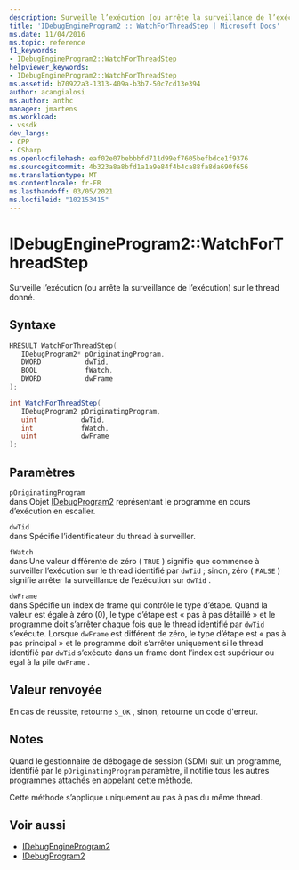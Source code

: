 ```yaml
---
description: Surveille l’exécution (ou arrête la surveillance de l’exécution) sur le thread donné.
title: 'IDebugEngineProgram2 :: WatchForThreadStep | Microsoft Docs'
ms.date: 11/04/2016
ms.topic: reference
f1_keywords:
- IDebugEngineProgram2::WatchForThreadStep
helpviewer_keywords:
- IDebugEngineProgram2::WatchForThreadStep
ms.assetid: b70922a3-1313-409a-b3b7-50c7cd13e394
author: acangialosi
ms.author: anthc
manager: jmartens
ms.workload:
- vssdk
dev_langs:
- CPP
- CSharp
ms.openlocfilehash: eaf02e07bebbbfd711d99ef7605befbdce1f9376
ms.sourcegitcommit: 4b323a8a8bfd1a1a9e84f4b4ca88fa8da690f656
ms.translationtype: MT
ms.contentlocale: fr-FR
ms.lasthandoff: 03/05/2021
ms.locfileid: "102153415"
---
```

# <a name="idebugengineprogram2watchforthreadstep"></a>IDebugEngineProgram2::WatchForThreadStep
Surveille l’exécution (ou arrête la surveillance de l’exécution) sur le thread donné.

## <a name="syntax"></a>Syntaxe

```cpp
HRESULT WatchForThreadStep( 
   IDebugProgram2* pOriginatingProgram,
   DWORD           dwTid,
   BOOL            fWatch,
   DWORD           dwFrame
);
```

```csharp
int WatchForThreadStep( 
   IDebugProgram2 pOriginatingProgram,
   uint           dwTid,
   int            fWatch,
   uint           dwFrame
);
```

## <a name="parameters"></a>Paramètres
`pOriginatingProgram`\
dans Objet [IDebugProgram2](../../../extensibility/debugger/reference/idebugprogram2.md) représentant le programme en cours d’exécution en escalier.

`dwTid`\
dans Spécifie l’identificateur du thread à surveiller.

`fWatch`\
dans Une valeur différente de zéro ( `TRUE` ) signifie que commence à surveiller l’exécution sur le thread identifié par `dwTid` ; sinon, zéro ( `FALSE` ) signifie arrêter la surveillance de l’exécution sur `dwTid` .

`dwFrame`\
dans Spécifie un index de frame qui contrôle le type d’étape. Quand la valeur est égale à zéro (0), le type d’étape est « pas à pas détaillé » et le programme doit s’arrêter chaque fois que le thread identifié par `dwTid` s’exécute. Lorsque `dwFrame` est différent de zéro, le type d’étape est « pas à pas principal » et le programme doit s’arrêter uniquement si le thread identifié par `dwTid` s’exécute dans un frame dont l’index est supérieur ou égal à la pile `dwFrame` .

## <a name="return-value"></a>Valeur renvoyée
 En cas de réussite, retourne `S_OK` , sinon, retourne un code d'erreur.

## <a name="remarks"></a>Notes
 Quand le gestionnaire de débogage de session (SDM) suit un programme, identifié par le `pOriginatingProgram` paramètre, il notifie tous les autres programmes attachés en appelant cette méthode.

 Cette méthode s’applique uniquement au pas à pas du même thread.

## <a name="see-also"></a>Voir aussi
- [IDebugEngineProgram2](../../../extensibility/debugger/reference/idebugengineprogram2.md)
- [IDebugProgram2](../../../extensibility/debugger/reference/idebugprogram2.md)
